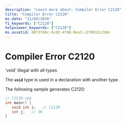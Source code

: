 ```yaml
---
description: "Learn more about: Compiler Error C2120"
title: "Compiler Error C2120"
ms.date: "11/04/2016"
f1_keywords: ["C2120"]
helpviewer_keywords: ["C2120"]
ms.assetid: b0f3f66c-6cd2-4f48-9ea3-c270b53c2b8c
---
```

# Compiler Error C2120

'void' illegal with all types

The **`void`** type is used in a declaration with another type.

The following sample generates C2120:

```cpp
// C2120.cpp
int main() {
   void int i;   // C2120
   int j;   // OK
}
```
